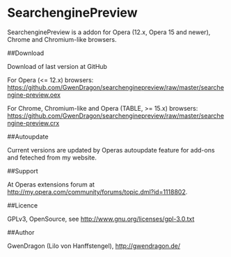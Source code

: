 SearchenginePreview
===================

SearchenginePreview is a addon for Opera (12.x, Opera 15 and newer), Chrome and Chromium-like browsers.

##Download

Download of last version at GitHub

For Opera (<= 12.x) browsers:   
<https://github.com/GwenDragon/searchenginepreview/raw/master/searchengine-preview.oex>  

For Chrome, Chromium-like and Opera (TABLE, >= 15.x) browsers:  
<https://github.com/GwenDragon/searchenginepreview/raw/master/searchengine-preview.crx>

##Autoupdate

Current versions are updated by Operas autoupdate feature for add-ons and feteched from my website.

##Support

At Operas extensions forum at <http://my.opera.com/community/forums/topic.dml?id=1118802>.

##Licence

GPLv3, OpenSource, see <http://www.gnu.org/licenses/gpl-3.0.txt>  

##Author

GwenDragon (Lilo von Hanffstengel), <http://gwendragon.de/>   
